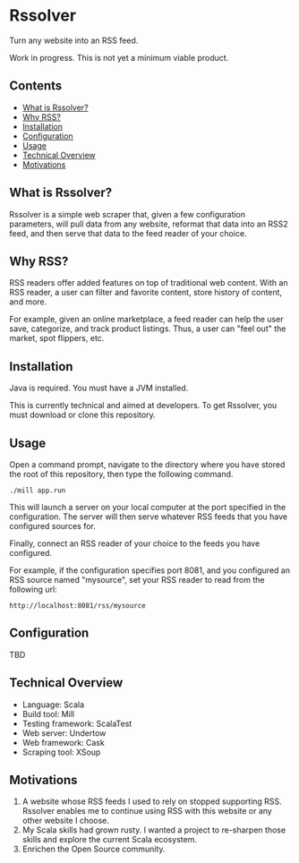
Rssolver
========

Turn any website into an RSS feed.

Work in progress. This is not yet a minimum viable product.

## Contents

* [What is Rssolver?](#what-is-rssifier?)
* [Why RSS?](#why-rss?)
* [Installation](#installation)
* [Configuration](#configuration)
* [Usage](#usage)
* [Technical Overview](#technical-overview)
* [Motivations](#motivations)


## What is Rssolver?

Rssolver is a simple web scraper that, given a few configuration parameters,
will pull data from any website, reformat that data into an RSS2 feed, and
then serve that data to the feed reader of your choice.

## Why RSS?

RSS readers offer added features on top of traditional web content. With an
RSS reader, a user can filter and favorite content, store history of content,
and more.

For example, given an online marketplace, a feed reader can help the user save,
categorize, and track product listings. Thus, a user can "feel out" the market,
spot flippers, etc.

## Installation

Java is required. You must have a JVM installed.

This is currently technical and aimed at developers. To get Rssolver, you must
download or clone this repository.

## Usage

Open a command prompt, navigate to the directory where you have stored
the root of this repository, then type the following command.

    ./mill app.run

This will launch a server on your local computer at the port specified in the
configuration. The server will then serve whatever RSS feeds that you have
configured sources for.

Finally, connect an RSS reader of your choice to the feeds you have configured.

For example, if the configuration specifies port 8081, and you configured an
RSS source named "mysource", set your RSS reader to read from the following url:

    http://localhost:8081/rss/mysource

## Configuration

TBD

## Technical Overview

* Language: Scala
* Build tool: Mill
* Testing framework: ScalaTest
* Web server: Undertow
* Web framework: Cask
* Scraping tool: XSoup

## Motivations

1. A website whose RSS feeds I used to rely on stopped supporting RSS. Rssolver
enables me to continue using RSS with this website or any other website I choose.
2. My Scala skills had grown rusty. I wanted a project to re-sharpen those
skills and explore the current Scala ecosystem.
3. Enrichen the Open Source community.


